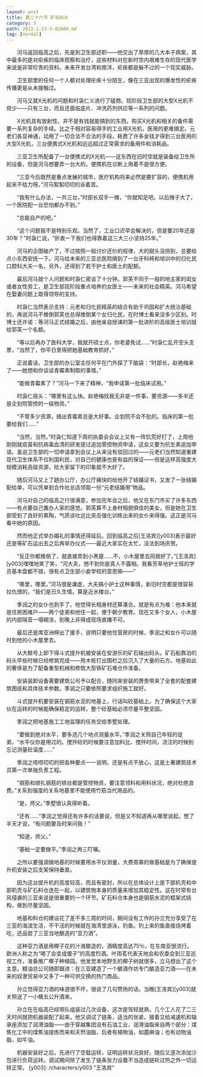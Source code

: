 ```yaml
---
layout: post
title: 第二十六节 矿石码头
category: 5
path: 2012-1-23-5-02600.md
tag: [normal]
---
```


　　河马返回临高之后，先是到卫生部述职——他交出了厚厚的几大本子病案，其中最多的是对疟疾的临床观察和治疗，这些材料对在新时空内艰难生存的现代医学来说是非常珍贵的资料。未来开发台湾和南洋，疟疾都是躲不过的一个现实威胁。

　　卫生部里的任何一个人都对处理疟疾十分陌生，像在三亚出现的爆发性的疟疾传播更是从未接触过。

　　河马又就X光机的问题和时袅仁义进行了磋商。现阶段卫生部的大型X光机不但少——只有三台，而且还面临底片、冲洗药剂供应等一系列的问题。

　　X光机具有放射性，并不是有钱就能搞到的东西，购买X光机和相关的备件需要一系列复杂的手续。比之于相对容易得手的工业用X光机，医用的更难搞定。元老们各显神通，动用了一切合法不合法的手段，耗费了许多金钱才得到三台医用的大型X光机，三台便携式X光机和远远超过正常需求的备用件和消耗品。

　　三亚卫生所配备了一台便携式的X光机——这东西在旧时空就是装备给卫生所的设备，但是河马想要弄一台大的。便携机在诊断上用着不是很方便。

　　“三亚今后既然是重点发展的城市，医疗机构将来必然是要扩容的，便携机用起来不给力呀。”河马絮絮叨叨的诉着苦。

　　“我有什么办法，一共三台，”时部长双手一摊，“你就知足吧。以后摊子大了，一个医院配一台恐怕都办不到。”

　　“总能自产的吧。”

　　“这个问题我不是特别乐观。当然了，工业口迟早会解决的，但是要20年还是30年？”时袅仁说，“折衷一下我们也得靠着这三大三小坚持25年。”

　　河马的企图破产了，不过按照一般讨价还价的规律，大的甜头没捞到，总要给点小东西安抚一下。河马给未来的三亚总医院搞到了一台牙科椅和培训中的归化民口腔科大夫一名，另外，还得到了若干护士和医士的配额。

　　最后河马就个人问题和时袅仁密谈了十分钟。郭芙不同于一般的地主家的闺女或者女性劳工，是卫生部现阶段重点培养的女医士——未来的社会精英。河马希望在娶妻问题上取得领导的支持。

　　时袅仁当然表示支持：元老和归化民精英的结合有助于巩固和扩大统治基础的，再说河马不推倒郭芙也总得推倒某个女归化民，在时博士看来没多少区别。时博士还许诺：等河马正式结婚之后，由他亲自授课的第一批进阶的高级医士培训就给郭芙一个名额。

　　“等以后再办了医科大学，我就开硕士点，你老婆免试……”时袅仁乱开空头支票，“当然了，你平日里得把她基础教育抓好。”

　　正说着话，卫生部的办公室主任何平在门外探了下脑袋：“时部长，赵艳梅来了——她想和你谈谈青霉素制取的事情。”

　　“能做青霉素了？”河马一下来了精神，“我申请第一批临床试用。”

　　时袅仁摇头：“哪里有这么快。赵艳梅找我无非是一件事，要资源——多半还是企划院管控的一级物资。”

　　“不管多少资源，搞出青霉素总是大好事。企划院不会不批的。临床的第一批要给我们……”

　　“当然，当然。”时袅仁知道下周的执委会会议上又有一阵饥荒好打了，上周他刚刚就疫苗和抗病毒血清的研发提过追加管控物资申请，这会又要为抗生素追加申请。虽说卫生部的一切申请拿到会议上从来没有驳回过的——元老们当然知道重建现代卫生体系不仅利国利民，对自己的健康也是有益的保证——但是这样高强度大规模消耗高级资源，给大家留下的印象就不大好了。

　　随后河马又上了趟办公厅，办公厅痛快的给他开了结婚证书，又发了一张结婚配给单，可以凭单到合作社总店领取一份“元老结婚用”物品。

　　河马对自己的临高之行很满意，参加完年会之后，他又在东门市买了许多东西——有点要自己置办人家的感觉。郭芙算不上身材相貌俱佳的美女，但是她在卫生部受到了良好的熏陶，气质谈吐远比突击强化训练出来的女仆来得强。这正是河马看中她的原因。

　　然而他正式举办婚礼的事情还得延后。回到临高之后[王洛宾][y003]表示最好还是等矿石运出去之后再举办仪式——最近大家实在太忙，没法到场庆贺。

　　“反正你都推倒了，就直接弄到小黑屋……不，小木屋里去同居好了。”[王洛宾][y003]嘿嘿地笑了笑，“河大夫，想不到你是真人不露相。我看芳草地护士班的学员基本盘都不错，很有点卫生部小妾学校的意思嘛——”

　　“哪里，哪里。”河马很是谦虚，大夫搞小护士这种事情，新旧时空都是很容易拉仇恨的，“我们是日久生情。算是近水楼台。”

　　季润之的女仆也到手了。他觉得长相身材还算凑合。就是有点为难：他本来就是住房困难户——两个徒弟和他住一起，便于朝夕教育。现在又多个女人，小木屋的内部隔音一塌糊涂，到晚上非得成现场直播不可。

　　最后还是席亚洲伸出了援手，说明只要他住营房的时候，季润之和女仆可以随时到他的小木屋里去。

　　从大鲸号上卸下得斗式提升机被安装在安游乐的矿石输出码头。矿石船靠泊的码头早些时候已经修筑完成——用木桩打出围栏之后沉入了大量的石方。地基如此的奢侈是为了配备重型机械和修筑大型铁矿石堆仓作准备。

　　安装装卸设备需要建筑公司予以配合，随同来安装的萧贵带来了全套的配套建筑图纸和具体技术参数。季润之只要依照要求组织施工就好。

　　斗式提升机要安装在钢筋水泥的地基上，行话叫砼基础上。为了确保这个大家伙在运转的时候能确保稳定的运转，整个砼基础必须尽量平整坚固。

　　季润之把地基施工工地监理的任务交给季墅处理。

　　“要做到绝对水平，要多选几个地点测量水平。”季润之关照自己年轻的徒弟，“水平仪你是用过的。搅拌砼的时候要注意加料比、搅拌时间，浇注的时候别忘记测量砼温度……”

　　季润之唠唠叨叨的把各种要点一一说明，还是有点不放心，这是土著建筑技术员第一次单独负责工程。

　　“钢筋和绑扎钢筋的铁丝都是管控物资，要注意领料和用料状况，绝对杜绝浪费。”关系到强度的关系地基里不能使用竹筋当代用品的。

　　“是，师父。”季墅很认真得听着。

　　“还有……”季润之觉得还有许多的话要说，但是又不知道再从哪里说起。憋了半天才说，“有问题要及时来问我！”

　　“知道，师父。”

　　“基础一定要做平。”季润之再三叮嘱。

　　之所以要强调做地基的时候要用水平仪测量，大费周章的做基础是为了确保提升机安装之后支架保持垂直。

　　因为这台提升机的高度较高，而且有密封，所以在总体设计上是下部机壳和中部机壳与矿石料仓连在一起，以建筑物本身的质量来增加其稳定性。这在时常有台风侵袭的三亚来说是很重要的一个环节。矿石料仓本身也是钢筋水泥的框架式结构，做到尽量坚固。

　　地基和料仓的建设花了差不多三周的时间，期间没有工作的孙立充分享受了在三亚的海滨生活，不干活的时候就在海湾里游泳，钓鱼。钓上来的鱼直接烧烤着吃，还品尝了三亚当地酿造的“亚力酒”。

　　这种亚力酒是用椰子花的汁液酿造的，酒精度高达75％，在东南亚很流行。欧洲人称之为“喝了会变成傻子”的高度烈酒。叶雨茗代表天地会和农委会到三亚巡视工作，准备推广椰子种植园。他发觉本地野生的椰子树就很多，立马想出了这个主意。粮油总公司随即跟进：在三亚建造了一个酿酒作坊专门酿造亚力酒——在未来的奴隶贸易中又多了一种可供交换的热门商品。

　　孙立觉得亚力酒的味道很不坏，很说了几句赞扬的话。当晚[王洛宾][y003]就关照送了一小桶五公升酒来。

　　孙立在在临高已经带队组装过几次设备，这次是驾轻就熟，几个工人花了二三天时间就把机器装配了起来。他又调试了链条，适当的张紧。接着又给减速机和轴承座添加了润滑油脂——由于穿越集团没有石油工业，润滑油脂来自两个部分：煤焦化工中的煤焦油提炼而来和天然油脂，后者有植物油，如蓖麻油；也有动物油脂，如牛油。

　　机器安装好之后，先进行了空载运转，证明运转状况良好。随后又逐次添加沙包进行负荷运转。调试期间除了发生了链条张力设置不当造成链轮过热之外一切运转正常。
[y003]: /characters/y003 "王洛宾"
